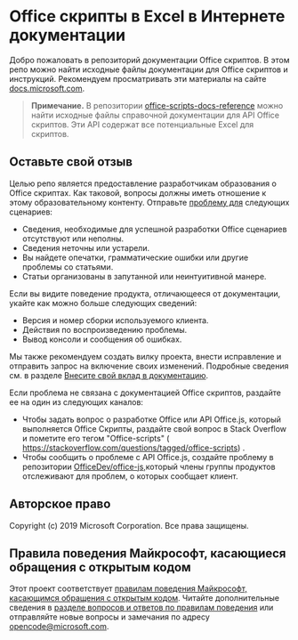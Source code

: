 # <a name="office-scripts-in-excel-on-the-web-documentation"></a>Office скрипты в Excel в Интернете документации

Добро пожаловать в репозиторий документации Office скриптов. В этом репо можно найти исходные файлы документации для Office скриптов и инструкций. Рекомендуем просматривать эти материалы на сайте [docs.microsoft.com](https://docs.microsoft.com/office/dev/scripts).

> **Примечание.** В репозитории [office-scripts-docs-reference](https://github.com/OfficeDev/office-scripts-docs-reference) можно найти исходные файлы справочной документации для API Office скриптов. Эти API содержат все потенциальные Excel для скриптов.

## <a name="give-us-your-feedback"></a>Оставьте свой отзыв

Целью репо является предоставление разработчикам образования о Office скриптах. Как таковой, вопросы должны иметь отношение к этому образовательному контенту. Отправьте [проблему для](https://github.com/OfficeDev/office-scripts-docs/issues) следующих сценариев:

- Сведения, необходимые для успешной разработки Office сценариев отсутствуют или неполны.
- Сведения неточны или устарели.
- Вы найдете опечатки, грамматические ошибки или другие проблемы со статьями.
- Статьи организованы в запутанной или неинтуитивной манере.

Если вы видите поведение продукта, отличающееся от документации, укайте как можно больше следующих сведений:

- Версия и номер сборки используемого клиента.
- Действия по воспроизведению проблемы.
- Вывод консоли и сообщения об ошибках.

Мы также рекомендуем создать вилку проекта, внести исправление и отправить запрос на включение своих изменений. Подробные сведения см. в разделе [Внесите свой вклад в документацию](Contributing.md).

Если проблема не связана с документацией Office скриптов, раздайте ее на один из следующих каналов:

- Чтобы задать вопрос о разработке Office или API Office.js, который выполняется Office Скрипты, раздайте свой вопрос в Stack Overflow и пометите его тегом "Office-scripts" ( https://stackoverflow.com/questions/tagged/office-scripts) .
- Чтобы сообщить о проблеме с API Office.js, создайте проблему в репозитории [OfficeDev/office-js,](https://github.com/OfficeDev/office-js)который члены группы продуктов отслеживают для проблем, о которых сообщает клиент.

## <a name="copyright"></a>Авторское право

Copyright (c) 2019 Microsoft Corporation. Все права защищены.

## <a name="microsoft-open-source-code-of-conduct"></a>Правила поведения Майкрософт, касающиеся обращения с открытым кодом

Этот проект соответствует [правилам поведения Майкрософт, касающимся обращения с открытым кодом](https://opensource.microsoft.com/codeofconduct/). Читайте дополнительные сведения в [разделе вопросов и ответов по правилам поведения](https://opensource.microsoft.com/codeofconduct/faq/) или отправляйте новые вопросы и замечания по адресу [opencode@microsoft.com](mailto:opencode@microsoft.com).
